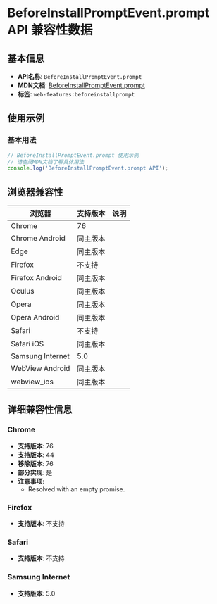 # BeforeInstallPromptEvent.prompt API 兼容性数据

## 基本信息

- **API名称**: `BeforeInstallPromptEvent.prompt`
- **MDN文档**: [BeforeInstallPromptEvent.prompt](https://developer.mozilla.org/docs/Web/API/BeforeInstallPromptEvent/prompt)
- **标签**: `web-features:beforeinstallprompt`

## 使用示例

### 基本用法

```javascript
// BeforeInstallPromptEvent.prompt 使用示例
// 请查阅MDN文档了解具体用法
console.log('BeforeInstallPromptEvent.prompt API');
```

## 浏览器兼容性

| 浏览器 | 支持版本 | 说明 |
|--------|----------|------|
| Chrome | 76 |  |
| Chrome Android | 同主版本 |  |
| Edge | 同主版本 |  |
| Firefox | 不支持 |  |
| Firefox Android | 同主版本 |  |
| Oculus | 同主版本 |  |
| Opera | 同主版本 |  |
| Opera Android | 同主版本 |  |
| Safari | 不支持 |  |
| Safari iOS | 同主版本 |  |
| Samsung Internet | 5.0 |  |
| WebView Android | 同主版本 |  |
| webview_ios | 同主版本 |  |

## 详细兼容性信息

### Chrome

- **支持版本**: 76
- **支持版本**: 44
- **移除版本**: 76
- **部分实现**: 是
- **注意事项**:
  - Resolved with an empty promise.

### Firefox

- **支持版本**: 不支持

### Safari

- **支持版本**: 不支持

### Samsung Internet

- **支持版本**: 5.0

